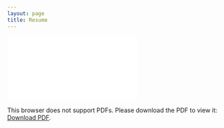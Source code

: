 ```yaml
---
layout: page
title: Resume
---
```

<!-- <embed src="../img/ZichuanOu-en+cn.pdf" width="100%" height="100%"> -->
<!-- [区梓川的简历](./img/ZichuanOu-en+cn.pdf)
![](./img/ZichuanOu.png) -->

<object data="../img/ZichuanOu-en+cn.pdf" type="application/pdf" width="95%" height="700px">
    <embed src="../img/ZichuanOu-en+cn.pdf">
        <p>This browser does not support PDFs. Please download the PDF to view it: <a href="../img/ZichuanOu-en+cn.pdf">Download PDF</a>.</p>
    </embed>
</object>